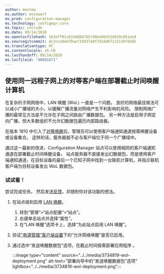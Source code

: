 ```yaml
---
author: mestew
ms.author: mstewart
ms.prod: configuration-manager
ms.technology: configmgr-core
ms.topic: include
ms.date: 09/14/2010
ms.openlocfilehash: 563eff01c6318d847b5c90ea6b553db19c851ee4
ms.sourcegitcommit: dc2cca9eb70aef15037e8f7d18d671c513bfde85
ms.translationtype: HT
ms.contentlocale: zh-CN
ms.lasthandoff: 09/14/2020
ms.locfileid: "90081871"
---
```

## <a name="wake-machine-at-deployment-deadline-using-peer-clients-on-the-same-remote-subnet"></a><a name="bkmk_wol"></a> 使用同一远程子网上的对等客户端在部署截止时间唤醒计算机
<!--3734819-->

在复杂的子网网络中，LAN 唤醒 (WoL) 一直是一个问题。 良好的网络最佳做法可以减小广播域的大小，以缓解广播流量对网络产生不利影响的风险。 限制网络广播的最常见方法是不允许在子网之间路由广播数据包。 另一种方法是启用子网定向广播，但大多数组织不允许幻数据包遍历内部路由器。

在版本 1810 中引入了[对等唤醒](../../../../clients/deploy/configure-wake-on-lan.md#bkmk_wol-1810)后，管理员可以使用客户端通知通道按需唤醒设备或设备集合。 这样的话，服务器就不必与客户端位于同一个广播域中。

通过这一最新的改进，Configuration Manager 站点可以使用相同的客户端通知通道在部署截止时间唤醒设备。 站点服务器不直接发出幻数据包，而是使用客户端通知通道，在目标设备的最后一个已知子网中找到一台联机计算机，并指示联机客户端为目标设备发出 WoL 数据包。

### <a name="try-it-out"></a>试试看！

尝试完成任务。 然后发送[反馈](../../technical-preview-2003.md#bkmk_feedback)，并随附你对该功能的想法。

1. 在站点级别启用 [LAN 唤醒](../../../../clients/deploy/configure-wake-on-lan.md)。
   1. 转到“管理”>“站点配置”>“站点”。
   1. 右键单击站点并选择“属性”。
   1. 在“LAN 唤醒”选项卡上，选择“为此站点启用 LAN 唤醒”。
1. 验证[“电源管理”客户端设置](../../../../clients/deploy/about-client-settings.md#power-management)下的“允许网络唤醒”是否已启用。
1. 通过选中“发送唤醒数据包”选项，在截止时间按需部署应用程序  。

    :::image type="content" source="../../media/3734819-wol-deployment.png" alt-text="部署向导中的“发送唤醒数据包”选项" lightbox="../../media/3734819-wol-deployment.png":::
